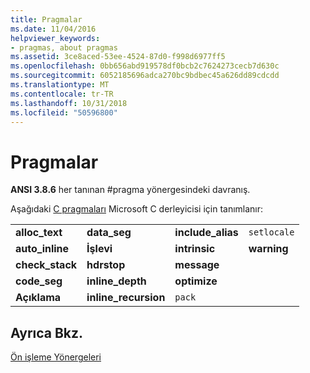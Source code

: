 ```yaml
---
title: Pragmalar
ms.date: 11/04/2016
helpviewer_keywords:
- pragmas, about pragmas
ms.assetid: 3ce8aced-53ee-4524-87d0-f998d6977ff5
ms.openlocfilehash: 0bb656abd919578df0bcb2c7624273cecb7d630c
ms.sourcegitcommit: 6052185696adca270bc9bdbec45a626dd89cdcdd
ms.translationtype: MT
ms.contentlocale: tr-TR
ms.lasthandoff: 10/31/2018
ms.locfileid: "50596800"
---
```

# <a name="pragmas"></a>Pragmalar

**ANSI 3.8.6** her tanınan #pragma yönergesindeki davranış.

Aşağıdaki [C pragmaları](../c-language/c-pragmas.md) Microsoft C derleyicisi için tanımlanır:

|||||
|-|-|-|-|
|**alloc_text**|**data_seg**|**include_alias**|`setlocale`|
|**auto_inline**|**İşlevi**|**intrinsic**|**warning**|
|**check_stack**|**hdrstop**|**message**||
|**code_seg**|**inline_depth**|**optimize**||
|**Açıklama**|**inline_recursion**|`pack`||

## <a name="see-also"></a>Ayrıca Bkz.

[Ön işleme Yönergeleri](../c-language/preprocessing-directives.md)
